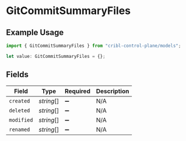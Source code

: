 # GitCommitSummaryFiles

## Example Usage

```typescript
import { GitCommitSummaryFiles } from "cribl-control-plane/models";

let value: GitCommitSummaryFiles = {};
```

## Fields

| Field              | Type               | Required           | Description        |
| ------------------ | ------------------ | ------------------ | ------------------ |
| `created`          | *string*[]         | :heavy_minus_sign: | N/A                |
| `deleted`          | *string*[]         | :heavy_minus_sign: | N/A                |
| `modified`         | *string*[]         | :heavy_minus_sign: | N/A                |
| `renamed`          | *string*[]         | :heavy_minus_sign: | N/A                |